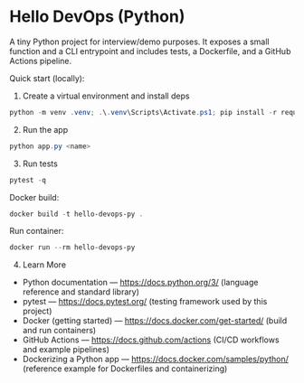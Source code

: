 # Hello DevOps (Python)

A tiny Python project for interview/demo purposes. It exposes a small function and a CLI entrypoint and includes tests, a Dockerfile, and a GitHub Actions pipeline.

Quick start (locally):

1. Create a virtual environment and install deps

```powershell
python -m venv .venv; .\.venv\Scripts\Activate.ps1; pip install -r requirements.txt
```

2. Run the app

```powershell
python app.py <name>
```

3. Run tests

```powershell
pytest -q
```

Docker build:

```powershell
docker build -t hello-devops-py .
```

Run container:

```powershell
docker run --rm hello-devops-py
```

4. Learn More
- Python documentation — https://docs.python.org/3/ (language reference and standard library)
- pytest — https://docs.pytest.org/ (testing framework used by this project)
- Docker (getting started) — https://docs.docker.com/get-started/ (build and run containers)
- GitHub Actions — https://docs.github.com/actions (CI/CD workflows and example pipelines)
- Dockerizing a Python app — https://docs.docker.com/samples/python/ (reference example for Dockerfiles and containerizing)